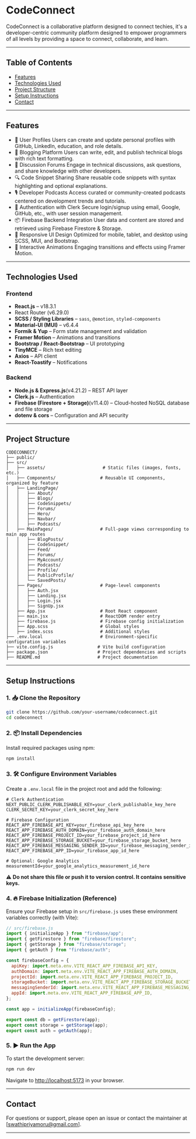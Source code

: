 # CodeConnect

CodeConnect is a collaborative platform designed to connect techies, it's a developer-centric community platform designed to empower programmers of all levels by providing a space to connect, collaborate, and learn.

---

## Table of Contents

- [Features](#features)
- [Technologies Used](#technologies-used)
- [Project Structure](#project-structure)
- [Setup Instructions](#setup-instructions)
- [Contact](#contact)

---

## Features

- 👤 User Profiles
Users can create and update personal profiles with GitHub, LinkedIn, education, and role details.
- 📝 Blogging Platform
Users can write, edit, and publish technical blogs with rich text formatting.
- 💬 Discussion Forums
Engage in technical discussions, ask questions, and share knowledge with other developers.
- 🔍 Code Snippet Sharing
Share reusable code snippets with syntax highlighting and optional explanations.
- 🎙️ Developer Podcasts
Access curated or community-created podcasts centered on development trends and tutorials.
- 🔐 Authentication with Clerk
Secure login/signup using email, Google, GitHub, etc., with user session management.
- 📦 Firebase Backend Integration
User data and content are stored and retrieved using Firebase Firestore & Storage.
- 📲 Responsive UI Design
Optimized for mobile, tablet, and desktop using SCSS, MUI, and Bootstrap.
- 🌈 Interactive Animations
Engaging transitions and effects using Framer Motion.

---

## Technologies Used

### Frontend
- **React.js** – v18.3.1
- React Router (v6.29.0)
- **SCSS / Styling Libraries** – `sass`, `@emotion`, `styled-components`
- **Material-UI (MUI)** – v6.4.4
- **Formik & Yup** – Form state management and validation
- **Framer Motion** – Animations and transitions
- **Bootstrap / React-Bootstrap** – UI prototyping
- **TinyMCE** – Rich text editing
- **Axios** – API client
- **React-Toastify** – Notifications

### Backend
- **Node.js & Express.js**(v4.21.2) – REST API layer
- **Clerk.js** – Authentication
- **Firebase (Firestore + Storage)**(v11.4.0) – Cloud-hosted NoSQL database and file storage
- **dotenv & cors** – Configuration and API security

---

## Project Structure

```
CODECONNECT/
├── public/
├── src/
│   ├── assets/                      # Static files (images, fonts, etc.)
│   ├── Components/                 # Reusable UI components, organized by feature
│   ├── LandingPage/
│   │   ├── About/
│   │   ├── Blogs/
│   │   ├── CodeSnippets/
│   │   ├── Forums/
│   │   ├── Hero/
│   │   ├── Navbar/
│   │   ├── Podcasts/
│   ├── MainPages/                  # Full-page views corresponding to main app routes
│   │   ├── BlogPosts/
│   │   ├── CodeSnippet/
│   │   ├── Feed/
│   │   ├── Forums/
│   │   ├── MyAccount/
│   │   ├── Podcasts/
│   │   ├── Profile/
│   │   ├── PublicProfile/
│   │   └── SavedPosts/
│   ├── Pages/                      # Page-level components
│   │   ├── Auth.jsx
│   │   ├── Landing.jsx
│   │   ├── Login.jsx
│   │   ├── SignUp.jsx
│   ├── App.jsx                     # Root React component
│   ├── main.jsx                    # ReactDOM render entry
│   ├── firebase.js                 # Firebase config initialization
│   ├── App.scss                    # Global styles
│   ├── index.scss                  # Additional styles
├── .env.local                      # Environment-specific configuration variables
├── vite.config.js                 # Vite build configuration
├── package.json                   # Project dependencies and scripts
├── README.md                      # Project documentation

```


---

## Setup Instructions

### 1. 📥 Clone the Repository

```bash
git clone https://github.com/your-username/codeconnect.git
cd codeconnect
```

### 2. 📦 Install Dependencies

Install required packages using npm:

```bash
npm install
```

### 3. 🛠️ Configure Environment Variables

Create a `.env.local` file in the project root and add the following:

```env
# Clerk Authentication
NEXT_PUBLIC_CLERK_PUBLISHABLE_KEY=your_clerk_publishable_key_here
CLERK_SECRET_KEY=your_clerk_secret_key_here

# Firebase Configuration
REACT_APP_FIREBASE_API_KEY=your_firebase_api_key_here
REACT_APP_FIREBASE_AUTH_DOMAIN=your_firebase_auth_domain_here
REACT_APP_FIREBASE_PROJECT_ID=your_firebase_project_id_here
REACT_APP_FIREBASE_STORAGE_BUCKET=your_firebase_storage_bucket_here
REACT_APP_FIREBASE_MESSAGING_SENDER_ID=your_firebase_messaging_sender_id_here
REACT_APP_FIREBASE_APP_ID=your_firebase_app_id_here

# Optional: Google Analytics
measurementId=your_google_analytics_measurement_id_here
```

⚠️ **Do not share this file or push it to version control. It contains sensitive keys.**

### 4. 🔥 Firebase Initialization (Reference)

Ensure your Firebase setup in `src/firebase.js` uses these environment variables correctly (with Vite):

```javascript
// src/firebase.js
import { initializeApp } from "firebase/app";
import { getFirestore } from "firebase/firestore";
import { getStorage } from "firebase/storage";
import { getAuth } from "firebase/auth";

const firebaseConfig = {
  apiKey: import.meta.env.VITE_REACT_APP_FIREBASE_API_KEY,
  authDomain: import.meta.env.VITE_REACT_APP_FIREBASE_AUTH_DOMAIN,
  projectId: import.meta.env.VITE_REACT_APP_FIREBASE_PROJECT_ID,
  storageBucket: import.meta.env.VITE_REACT_APP_FIREBASE_STORAGE_BUCKET,
  messagingSenderId: import.meta.env.VITE_REACT_APP_FIREBASE_MESSAGING_SENDER_ID,
  appId: import.meta.env.VITE_REACT_APP_FIREBASE_APP_ID,
};

const app = initializeApp(firebaseConfig);

export const db = getFirestore(app);
export const storage = getStorage(app);
export const auth = getAuth(app);
```

### 5. ▶️ Run the App

To start the development server:

```bash
npm run dev
```

Navigate to [http://localhost:5173](http://localhost:5173) in your browser.

---

## Contact

For questions or support, please open an issue or contact the maintainer at [swathipriyamoru@gmail.com].

---
